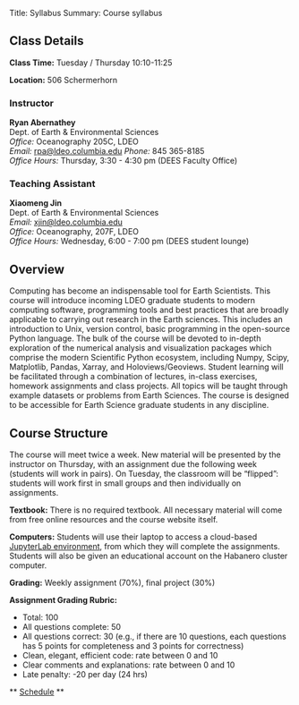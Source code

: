 Title: Syllabus
Summary: Course syllabus

## Class Details

**Class Time:** Tuesday / Thursday 10:10-11:25

**Location:** 506 Schermerhorn

### Instructor

**Ryan Abernathey**  
Dept. of Earth & Environmental Sciences  
_Office:_ Oceanography 205C, LDEO  
_Email:_  <rpa@ldeo.columbia.edu>
_Phone:_   845 365-8185  
_Office Hours:_ Thursday, 3:30 - 4:30 pm (DEES Faculty Office)


### Teaching Assistant

**Xiaomeng Jin**  
Dept. of Earth & Environmental Sciences  
_Email:_ <xjin@ldeo.columbia.edu> <br/>
_Office:_ Oceanography, 207F, LDEO <br/>
_Office Hours:_ Wednesday, 6:00 - 7:00 pm (DEES student lounge)

## Overview

Computing has become an indispensable tool for Earth Scientists.
This course will introduce incoming LDEO graduate students to modern computing software,
programming tools and best practices that are broadly applicable to carrying out research in the Earth sciences.
This includes an introduction to Unix, version control, basic programming in the open-source Python language.
The bulk of the course will be devoted to in-depth exploration of the numerical analysis and visualization
packages which comprise the modern Scientific Python ecosystem, including Numpy, Scipy, Matplotlib,
Pandas, Xarray, and Holoviews/Geoviews.
Student learning will be facilitated through a combination of lectures, in-class exercises,
homework assignments and class projects.
All topics will be taught through example datasets or problems from Earth Sciences.
The course is designed to be accessible for Earth Science graduate students in any discipline.


## Course Structure

The course will meet twice a week. New material will be presented by the instructor on Thursday, with an assignment due the following week (students will work in pairs). On Tuesday, the classroom will be “flipped”:
students will work first in small groups and then individually on assignments.

**Textbook:**  There is no required textbook. All necessary material will come from free online resources
and the course website itself.

**Computers:**  Students will use their laptop to access a cloud-based
[JupyterLab environment]({filename}/pages/jupyterhub.md),
from which they will complete the assignments.
Students will also be given an educational account on the Habanero cluster computer.

**Grading:** Weekly assignment (70%), final project (30%)

**Assignment Grading Rubric:** 

- Total: 100
- All questions complete: 50
- All questions correct: 30
(e.g., if there are 10 questions, each questions has 5 points for completeness and 3 points for correctness)
- Clean, elegant, efficient code: rate between 0 and 10 <br/>
- Clear comments and explanations: rate between 0 and 10 <br/>
- Late penalty: -20 per day (24 hrs) 

** [Schedule]({filename}/pages/schedule.md) **
